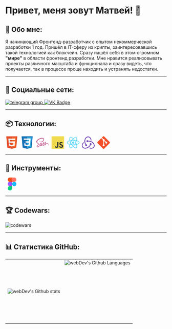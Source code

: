 # Привет, меня зовут Матвей! 👋

## :information_desk_person: Обо мне:

Я начинающий Фронтенд-разработчик с опытом некоммерческой разработки 1 год. Пришёл в IT-сферу из крипты, заинтересовавшись такой технологией как блокчейн. Сразу нашёл себя в этом огромном **"мире"** в области фронтенд разработки. Мне нравится реализовывать проекты различного масштаба и функционала и сразу видеть, что получается, так в процессе проще находить и устранять недостатки.

---

## :iphone: Социальные сети:

<div id="badges">
    <a href="https://t.me/Mpatrakeev" target="_blank">
      <img src="https://cdn-icons-png.flaticon.com/512/2111/2111646.png" width="40" height="40" alt="telegram group" />
    </a>
    <a href="https://vk.com/m.patrakeev" target="_blank">
      <img src="https://cdn-icons-png.flaticon.com/512/145/145813.png" width="40" height="40" alt="VK Badge"/>
    </a>
</div>

---

## :package: Технологии:

<img src="https://github.com/devicons/devicon/blob/master/icons/html5/html5-original.svg" title="html5" alt="html5" width="40" height="40"/>&nbsp;
<img src="https://github.com/devicons/devicon/blob/master/icons/css3/css3-original.svg" title="css" alt="css" width="40" height="40"/>&nbsp;
<img src="https://github.com/devicons/devicon/blob/master/icons/sass/sass-original.svg" title="sass/scss" alt="sass/scss" width="40" height="40"/>&nbsp;
<img src="https://github.com/devicons/devicon/blob/master/icons/javascript/javascript-original.svg" title="javascript" alt="javascript" width="40" height="40"/>&nbsp;
<img src="https://github.com/devicons/devicon/blob/master/icons/react/react-original.svg" title="reactjs" alt="reactjs" width="40" height="40"/>&nbsp;
<img src="https://github.com/devicons/devicon/blob/master/icons/redux/redux-original.svg" title="redux" alt="redux" width="40" height="40"/>&nbsp;
<img src="https://github.com/devicons/devicon/blob/master/icons/git/git-original.svg" title="git" alt="git" width="40" height="40"/>&nbsp;

---

## :wrench: Инструменты:

<img src="https://github.com/devicons/devicon/blob/master/icons/figma/figma-original.svg" title="figma" alt="figma" width="40" height="40"/>&nbsp;

---

## :trophy: Codewars:

![codewars](https://www.codewars.com/users/PatrakeevM/badges/large)

_ _ _

## :bar_chart: Статистика GitHub:

<table>
  <tr>
    <td>
      <img align="left" src="http://github-readme-streak-stats.herokuapp.com?user=PatrakeevM&theme=dark&background=000000" alt="webDev's Github stats" />
    </td>
    <td>
      <img height="195px" align="right" alt="webDev's Github Languages" src="https://github-readme-stats-sigma-five.vercel.app/api/top-langs/?username=PatrakeevM&layout=compact&theme=vision-friendly-dark" />
    </td>
  </tr>
</table>